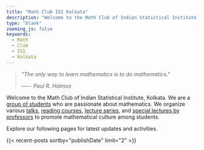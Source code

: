 ```yaml
---
title: "Math Club ISI Kolkata"
description: "Welcome to the Math Club of Indian Statistical Institute, Kolkata. We are a group of students who are passionate about mathematics. We organize various talks, courses, lecture series, and special lectures to promote mathematical culture among students."
type: "blank"
zooming_js: false
keywords:
  - Math
  - Club
  - ISI
  - Kolkata
---
```


> _"The only way to learn mathematics is to do mathematics."_
>
> _—-- Paul R. Halmos_

Welcome to the Math Club of Indian Statistical Institute, Kolkata. We are a [group of students](members/) who are passionate about mathematics. We organize various [talks](activities/expository_talks/student_talks/), [reading courses](activities/reading_groups/), [lecture series](activities/lecture_series/), and [special lectures by professors](activities/expository_talks/special_lectures/) to promote mathematical culture among students.

Explore our following pages for latest updates and activities.

{{< recent-posts sortby="publishDate" limit="2" >}}
